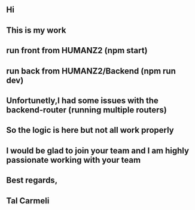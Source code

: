 ## Hi
## This is my work
## run front from HUMANZ2 (npm start)
## run back from HUMANZ2/Backend (npm run dev)

## Unfortunetly,I had some issues with the backend-router (running multiple routers)
## So the logic is here but not all work properly
## I would be glad to join your team and I am highly passionate working with your team
## Best regards,
## Tal Carmeli

